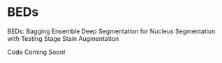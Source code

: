 # BEDs
BEDs: Bagging Ensemble Deep Segmentation for Nucleus Segmentation with Testing Stage Stain Augmentation

Code Coming Soon!
